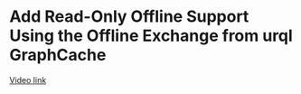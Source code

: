 # Add Read-Only Offline Support Using the Offline Exchange from urql GraphCache

[Video link](https://www.egghead.io/lessons/react-native-add-read-only-offline-support-using-the-offline-exchange-from-urql-graphcache?pl=building-a-news-app-with-react-native-graphql-and-typescript-08814691)

<TimeStamp start="00:00" end="00:00">



</TimeStamp>

